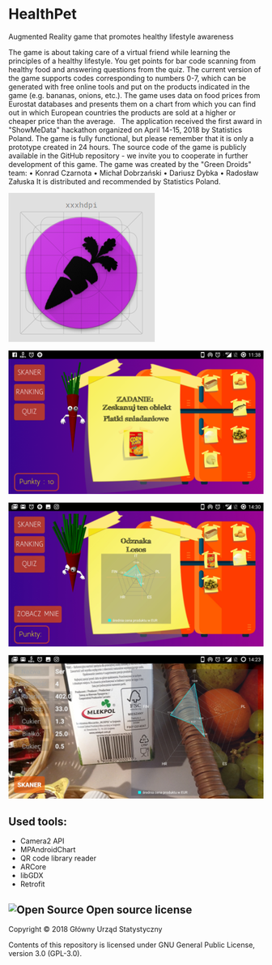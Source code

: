# HealthPet
Augmented Reality game that promotes healthy lifestyle awareness

The game is about taking care of a virtual friend while learning the principles of a healthy lifestyle. 
You get points for bar code scanning from healthy food and answering questions from the quiz. The current version of the game supports codes corresponding to numbers 0-7, which can be generated with free online tools and put on the products indicated in the game (e.g. bananas, onions, etc.). The game uses data on food prices from Eurostat databases and presents them on a chart from which you can find out in which European countries the products are sold at a higher or cheaper price than the average.
 
The application received the first award in "ShowMeData" hackathon organized on April 14-15, 2018 by Statistics Poland. The game is fully functional, but please remember that it is only a prototype created in 24 hours. The source code of the game is publicly available in the GitHub repository - we invite you to cooperate in further development of this game.
The game was created by the "Green Droids" team:
• Konrad Czarnota
• Michał Dobrzański
• Dariusz Dybka
• Radosław Załuska
It is distributed and recommended by Statistics Poland.

![](https://github.com/MichalDanielDobrzanski/GusHackaton/blob/master/imgs/icon.PNG "Icon")

![](https://github.com/MichalDanielDobrzanski/GusHackaton/blob/master/imgs/main_6.png "Main screen")

![](https://github.com/MichalDanielDobrzanski/GusHackaton/blob/master/imgs/Screenshot_20180415-143008.jpg "Badge")

![](https://github.com/MichalDanielDobrzanski/GusHackaton/blob/master/imgs/Screenshot_20180415-142359.jpg "barcode scan result")

## Used tools:
- Camera2 API
- MPAndroidChart
- QR code library reader
- ARCore
- libGDX
- Retrofit

## <img src="https://opensource.org/files/osi_symbol.png" height="20" alt="Open Source" /> Open source license

Copyright &copy; 2018 Główny Urząd Statystyczny

Contents of this repository is licensed under GNU General Public License, version 3.0 (GPL-3.0).
